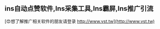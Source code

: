 ## **ins自动点赞软件,**Ins**采集工具,**Ins**霸屏,**Ins**推广引流**

[😍想了解推广相关软件的朋友请登录 http://www.vst.tw](http://www.vst.tw)



